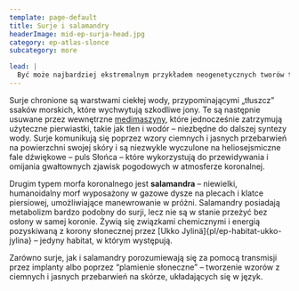 ```yaml
---
template: page-default
title: Surje i salamandry
headerImage: mid-ep-surja-head.jpg
category: ep-atlas-slonce
subcategory: more

lead: |
  Być może najbardziej ekstremalnym przykładem neogenetycznych tworów transludzkości są [morfy](#) przystosowane do życia w koronie słonecznej. **Surje**, nazwane na cześć [hinduskiego bóstwa słońca](https://pl.wikipedia.org/wiki/Surja), są duże, przypominają wieloryby i zostały unikalnie zaadaptowane do życia w olśniewającej, przegrzanej plazmowej otoczce zewnętrznej warstwy Słońca. Każdy surja funkcjonuje niczym miniaturowa wersja okołosłonecznego habitatu. Ich metabolizm wytwarza silne pola magnetyczne, które osłaniają je przed ciepłem i promieniowaniem Słońca, a jednocześnie działają jak magnetyczne żagle i zbieracze, umożliwiające żeglugę po prądach wiatru słonecznego i ekstrakcję zawartych w nim pierwiastków.
---
```

Surje chronione są warstwami ciekłej wody, przypominającymi „tłuszcz” ssaków morskich, które wychwytują szkodliwe jony. Te są następnie usuwane przez wewnętrzne [medimaszyny](#), które jednocześnie zatrzymują użyteczne pierwiastki, takie jak tlen i wodór – niezbędne do dalszej syntezy wody. Surje komunikują się poprzez wzory ciemnych i jasnych przebarwień na powierzchni swojej skóry i są niezwykle wyczulone na heliosejsmiczne fale dźwiękowe – puls Słońca – które wykorzystują do przewidywania i omijania gwałtownych zjawisk pogodowych w atmosferze koronalnej.

Drugim typem morfa koronalnego jest **salamandra** – niewielki, humanoidalny morf wyposażony w gazowe dysze na plecach i klatce piersiowej, umożliwiające manewrowanie w próżni. Salamandry posiadają metabolizm bardzo podobny do surji, lecz nie są w stanie przeżyć bez osłony w samej koronie. Żywią się związkami chemicznymi i energią pozyskiwaną z korony słonecznej przez [Ukko Jylinä]{pl/ep-habitat-ukko-jylina} – jedyny habitat, w którym występują.

Zarówno surje, jak i salamandry porozumiewają się za pomocą transmisji przez implanty albo poprzez “plamienie słoneczne” – tworzenie wzorów z ciemnych i jasnych przebarwień na skórze, układających się w język.
